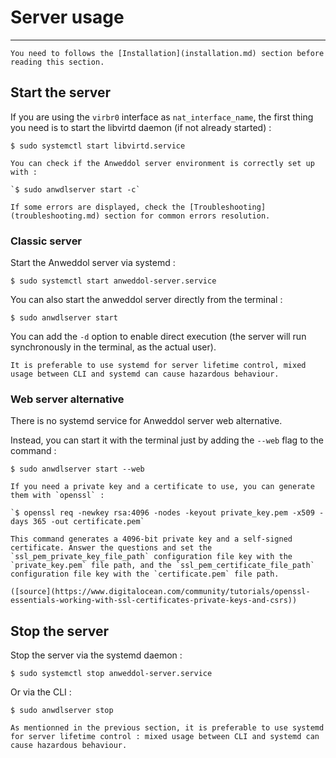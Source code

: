 # Server usage

----

```{warning}
You need to follows the [Installation](installation.md) section before reading this section.
```

## Start the server

If you are using the `virbr0` interface as `nat_interface_name`, the first thing you need is to start the libvirtd daemon (if not already started) : 

```
$ sudo systemctl start libvirtd.service
```

```{tip}
You can check if the Anweddol server environment is correctly set up with : 

`$ sudo anwdlserver start -c`

If some errors are displayed, check the [Troubleshooting](troubleshooting.md) section for common errors resolution.
```

### Classic server

Start the Anweddol server via systemd : 

```
$ sudo systemctl start anweddol-server.service
```

You can also start the anweddol server directly from the terminal : 

```
$ sudo anwdlserver start
```

You can add the `-d` option to enable direct execution (the server will run synchronously in the terminal, as the actual user).

```{note}
It is preferable to use systemd for server lifetime control, mixed usage between CLI and systemd can cause hazardous behaviour.
```

### Web server alternative

There is no systemd service for Anweddol server web alternative.

Instead, you can start it with the terminal just by adding the `--web` flag to the command :

```
$ sudo anwdlserver start --web
```

```{tip}
If you need a private key and a certificate to use, you can generate them with `openssl` :

`$ openssl req -newkey rsa:4096 -nodes -keyout private_key.pem -x509 -days 365 -out certificate.pem`

This command generates a 4096-bit private key and a self-signed certificate. Answer the questions and set the `ssl_pem_private_key_file_path` configuration file key with the `private_key.pem` file path, and the `ssl_pem_certificate_file_path` configuration file key with the `certificate.pem` file path.

([source](https://www.digitalocean.com/community/tutorials/openssl-essentials-working-with-ssl-certificates-private-keys-and-csrs))
```

## Stop the server

Stop the server via the systemd daemon : 

```
$ sudo systemctl stop anweddol-server.service
```

Or via the CLI : 

```
$ sudo anwdlserver stop
```

```{note}
As mentionned in the previous section, it is preferable to use systemd for server lifetime control : mixed usage between CLI and systemd can cause hazardous behaviour.
```